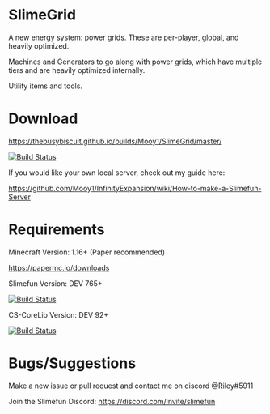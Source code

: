 # SlimeGrid
A new energy system: power grids. These are per-player, global, and heavily optimized. 

Machines and Generators to go along with power grids, which have multiple tiers and are heavily optimized internally.

Utility items and tools.

# Download
https://thebusybiscuit.github.io/builds/Mooy1/SlimeGrid/master/

[![Build Status](https://thebusybiscuit.github.io/builds/Mooy1/SlimeGrid/master/badge.svg)](https://thebusybiscuit.github.io/builds/Mooy1/InfinityExpansion/master)

If you would like your own local server, check out my guide here:

https://github.com/Mooy1/InfinityExpansion/wiki/How-to-make-a-Slimefun-Server

# Requirements
Minecraft Version: 1.16+ (Paper recommended)

https://papermc.io/downloads

Slimefun Version: DEV 765+

[![Build Status](https://thebusybiscuit.github.io/builds/TheBusyBiscuit/Slimefun4/master/badge.svg)](https://thebusybiscuit.github.io/builds/TheBusyBiscuit/Slimefun4/master/)

CS-CoreLib Version: DEV 92+

[![Build Status](https://thebusybiscuit.github.io/builds/TheBusyBiscuit/CS-CoreLib/master/badge.svg)](https://thebusybiscuit.github.io/builds/TheBusyBiscuit/CS-CoreLib/master/)

# Bugs/Suggestions
Make a new issue or pull request and contact me on discord @Riley#5911

Join the Slimefun Discord: https://discord.com/invite/slimefun
